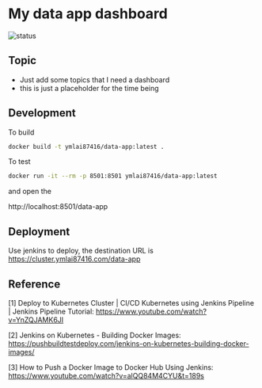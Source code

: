 # My data app dashboard

![status](https://cluster.ymlai87416.com/jenkins/buildStatus/icon?job=data-app%2Fmain)

## Topic

* Just add some topics that I need a dashboard
* this is just a placeholder for the time being

## Development

To build
```bash
docker build -t ymlai87416/data-app:latest .
```
To test

```sh
docker run -it --rm -p 8501:8501 ymlai87416/data-app:latest
```

and open the

http://localhost:8501/data-app

## Deployment

Use jenkins to deploy, the destination URL is https://cluster.ymlai87416.com/data-app

## Reference

[1] Deploy to Kubernetes Cluster | CI/CD Kubernetes using Jenkins Pipeline | Jenkins Pipeline Tutorial: https://www.youtube.com/watch?v=YnZQJAMK6JI

[2] Jenkins on Kubernetes - Building Docker Images: https://pushbuildtestdeploy.com/jenkins-on-kubernetes-building-docker-images/

[3] How to Push a Docker Image to Docker Hub Using Jenkins: https://www.youtube.com/watch?v=alQQ84M4CYU&t=189s 
